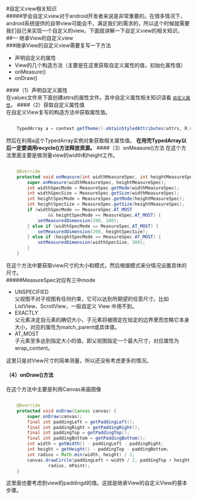 #自定义view相关知识<br>
#####学会自定义view对于android开发者来说是非常重要的。在很多情况下，android系统提供的自带view可能会不，满足我们的需求的，所以这个时候就需要我们自己来实现一个自定义的view。下面就讲解一下自定义view的相关知识。<br>
##一 继承View的自定义view<br>
###继承View的自定义view需要复写一下方法<br>
* 声明自定义的属性
* View的几个构造方法（主要是在这里获取自定义属性的值，初始化属性值）
* onMeasure()
* onDraw()

####（1）声明自定义属性<br>
在values文件夹下面创建attrs的属性文件。其中自定义属性相关知识请看 [ `自定义属性`](http://baidu.com)。
####（2）获取自定义属性值<br>
在自定义View复写的构造方法中获取属性值。<br>

```java

	TypedArray a = context.getTheme().obtainStyledAttributes(attrs, R.styleable.CustomTextView, defStyleAttr, 0); 
```

然后在利用a这个TypedArray实例对象获取相关属性值。
**在用完TypedArray以后一定要调用recycle()方法释放资源。**
####（3）onMeasure()方法
在这个方法里面主要是做测量view的width和height工作。<br>

```java

	@Override
	protected void onMeasure(int widthMeasureSpec, int heightMeasureSpec) {
        super.onMeasure(widthMeasureSpec, heightMeasureSpec);
        int widthSpecMode = MeasureSpec.getMode(widthMeasureSpec);
        int widthSpecSize = MeasureSpec.getSize(widthMeasureSpec);
        int heightSpecMode = MeasureSpec.getMode(heightMeasureSpec);
        int heightSpecSize = MeasureSpec.getSize(heightMeasureSpec);
        if (widthSpecMode == MeasureSpec.AT_MOST
                && heightSpecMode == MeasureSpec.AT_MOST) {
            setMeasuredDimension(200, 200);
        } else if (widthSpecMode == MeasureSpec.AT_MOST) {
            setMeasuredDimension(200, heightSpecSize);
        } else if (heightSpecMode == MeasureSpec.AT_MOST) {
            setMeasuredDimension(widthSpecSize, 200);
        }
    }
```

在这个方法中要获取view尺寸的大小和模式，然后根据模式来分情况设置具体的尺寸。<br>
#####MeasureSpec对应有三中mode
* UNSPECIFIED<br>
   父视图不对子视图有任何约束，它可以达到所期望的任意尺寸。比如 ListView、ScrollView，一般自定义 View 中用不到。
* EXACTLY<br>
  父元素决定自元素的确切大小，子元素将被限定在给定的边界里而忽略它本身大小，对应的属性为match_parent或具体值。
* AT_MOST<br>
  子元素至多达到指定大小的值，即父视图指定一个最大尺寸，对应属性为wrap_content。<br>

这里只是对View尺寸的简单测量，所以还没有考虑更多的情况。 


#### （4）onDraw()方法<br>
在这个方法中主要是利用Canvas来画图像

```java

    @Override
    protected void onDraw(Canvas canvas) {
        super.onDraw(canvas);
        final int paddingLeft = getPaddingLeft();
        final int paddingRight = getPaddingRight();
        final int paddingTop = getPaddingTop();
        final int paddingBottom = getPaddingBottom();
        int width = getWidth() - paddingLeft - paddingRight;
        int height = getHeight() - paddingTop - paddingBottom;
        int radius = Math.min(width, height) / 2;
        canvas.drawCircle(paddingLeft + width / 2, paddingTop + height / 2,
                radius, mPaint);
    }
```


这里面也要考虑到view的paddingd的值。这就是继承View的自定义View的基本步骤。

